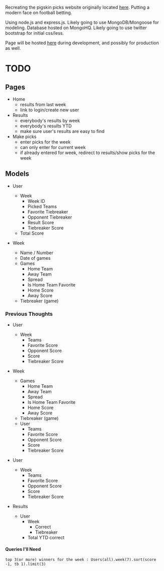 Recreating the pigskin picks website originally located [here][southslope_url]. Putting a modern face on football betting.

Using node.js and express.js.
Likely going to use MongoDB/Mongoose for modeling. Database hosted on MongoHQ.
Likely going to use twitter bootstrap for initial css/less.


Page will be hosted [here][heroku_url] during development, and possibly for production as well.



[southslope_url]: http://www.southslope.net/~mattbenge/pigskin/  "Original Pick Site"
[heroku_url]: http://pigskinpicks.herokuapp.com


# TODO

Pages
-----

* Home
  * results from last week
  * link to login/create new user
* Results
  * everybody's results by week
  * everybody's results YTD
  * make sure user's results are easy to find
* Make picks
  * enter picks for the week
  * can only enter for current week
  * if already entered for week, redirect to results/show picks for the week


Models
------

* User
  * Week
    * Week ID
    * Picked Teams
    * Favorite Tiebreaker
    * Opponent Tiebreaker
    * Result Score
    * Tiebreaker Score
  * Total Score

* Week
  * Name / Number
  * Date of games
  * Games
     * Home Team
     * Away Team
     * Spread
     * Is Home Team Favorite
     * Home Score
     * Away Score
  * Tiebreaker (game)


### Previous Thoughts

* User
  * Week
    * Teams
    * Favorite Score
    * Opponent Score
    * Score
    * Tiebreaker Score

* Week
  * Games
     * Home Team
     * Away Team
     * Spread
     * Is Home Team Favorite
     * Home Score
     * Away Score
  * Tiebreaker (game)
  * User
    * Teams
    * Favorite Score
    * Opponent Score
    * Score
    * Tiebreaker Score

* User
  * Week
    * Teams
    * Favorite Score
    * Opponent Score
    * Score
    * Tiebreaker Score

* Results
  * User
    * Week
      * Correct
      * Tiebreaker
    * Total YTD correct


#### Queries I'll Need
    top 3(or more) winners for the week : Users(all).week(7).sort(score -1, tb 1).limit(3)
